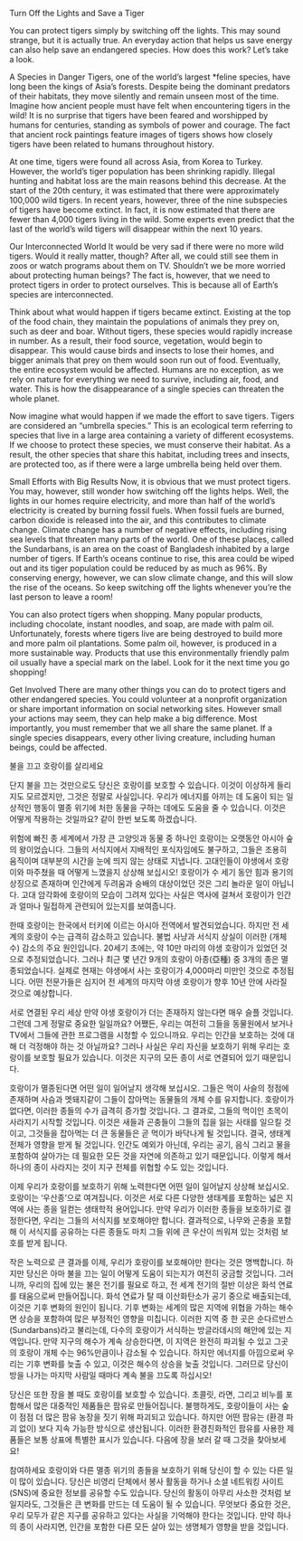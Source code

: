  Turn Off the Lights and Save a Tiger

You can protect tigers simply by switching off the lights. This may sound strange, but it is actually true. An everyday action that helps us save energy can also help save an endangered species. How does this work? Let’s take a look.

A Species in Danger
Tigers, one of the world’s largest *feline species, have long been the kings of Asia’s forests. Despite being the dominant predators of their habitats, they move silently and remain unseen most of the time. Imagine how ancient people must have felt when encountering tigers in the wild! It is no surprise that tigers have been feared and worshipped by humans for centuries, standing as symbols of power and courage. The fact that ancient rock paintings feature images of tigers shows how closely tigers have been related to humans throughout history.

At one time, tigers were found all across Asia, from Korea to Turkey. However, the world’s tiger population has been shrinking rapidly. Illegal hunting and habitat loss are the main reasons behind this decrease. At the start of the 20th century, it was estimated that there were approximately 100,000 wild tigers. In recent years, however, three of the nine subspecies of tigers have become extinct. In fact, it is now estimated that there are fewer than 4,000 tigers living in the wild. Some experts even predict that the last of the world’s wild tigers will disappear within the next 10 years.

Our Interconnected World
It would be very sad if there were no more wild tigers. Would it really matter, though? After all, we could still see them in zoos or watch programs about them on TV. Shouldn’t we be more worried about protecting human beings? The fact is, however, that we need to protect tigers in order to protect ourselves. This is because all of Earth’s species are interconnected.

Think about what would happen if tigers became extinct. Existing at the top of the food chain, they maintain the populations of animals they prey on, such as deer and boar. Without tigers, these species would rapidly increase in number. As a result, their food source, vegetation, would begin to disappear. This would cause birds and insects to lose their homes, and bigger animals that prey on them would soon run out of food. Eventually, the entire ecosystem would be affected. Humans are no exception, as we rely on nature for everything we need to survive, including air, food, and water. This is how the disappearance of a single species can threaten the whole planet.

Now imagine what would happen if we made the effort to save tigers. Tigers are considered an “umbrella species.” This is an ecological term referring to species that live in a large area containing a variety of different ecosystems. If we choose to protect these species, we must conserve their habitat. As a result, the other species that share this habitat, including trees and insects, are protected too, as if there were a large umbrella being held over them.

Small Efforts with Big Results
Now, it is obvious that we must protect tigers. You may, however, still wonder how switching off the lights helps. Well, the lights in our homes require electricity, and more than half of the world’s electricity is created by burning fossil fuels. When fossil fuels are burned, carbon dioxide is released into the air, and this contributes to climate change. Climate change has a number of negative effects, including rising sea levels that threaten many parts of the world. One of these places, called the Sundarbans, is an area on the coast of Bangladesh inhabited by a large number of tigers. If Earth’s oceans continue to rise, this area could be wiped out and its tiger population could be reduced by as much as 96%. By conserving energy, however, we can slow climate change, and this will slow the rise of the oceans. So keep switching off the lights whenever you’re the last person to leave a room!

You can also protect tigers when shopping. Many popular products, including chocolate, instant noodles, and soap, are made with palm oil. Unfortunately, forests where tigers live are being destroyed to build more and more palm oil plantations. Some palm oil, however, is produced in a more sustainable way. Products that use this environmentally friendly palm oil usually have a special mark on the label. Look for it the next time you go shopping! 

Get Involved
There are many other things you can do to protect tigers and other endangered species. You could volunteer at a nonprofit organization or share important information on social networking sites. However small your actions may seem, they can help make a big difference. Most importantly, you must remember that we all share the same planet. If a single species disappears, every other living creature, including human beings, could be affected.



불을 끄고 호랑이를 살리세요

단지 불을 끄는 것만으로도 당신은 호랑이를 보호할 수 있습니다. 이것이 이상하게 들리지도 모르겠지만, 그것은 정말로 사실입니다. 우리가 에너지를 아끼는 데 도움이 되는 일상적인 행동이 멸종 위기에 처한 동물을 구하는 데에도 도움을 줄 수 있습니다. 이것은 어떻게 작용하는 것일까요? 같이 한번 보도록 하겠습니다. 

위험에 빠진 종 
세계에서 가장 큰 고양잇과 동물 중 하나인 호랑이는 오랫동안 아시아 숲의 왕이었습니다. 그들의 서식지에서 지배적인 포식자임에도 불구하고, 그들은 조용히 움직이며 대부분의 시간을 눈에 띄지 않는 상태로 지냅니다. 고대인들이 야생에서 호랑이와 마주쳤을 때 어떻게 느꼈을지 상상해 보십시오! 호랑이가 수 세기 동안 힘과 용기의 상징으로 존재하며 인간에게 두려움과 숭배의 대상이었던 것은 그리 놀라운 일이 아닙니다. 고대 암각화에 호랑이의 모습이 그려져 있다는 사실은 역사에 걸쳐서 호랑이가 인간과 얼마나 밀접하게 관련되어 있는지를 보여줍니다.

한때 호랑이는 한국에서 터키에 이르는 아시아 전역에서 발견되었습니다. 하지만 전 세계의 호랑이 수는 급격히 감소하고 있습니다. 불법 사냥과 서식지 상실이 이러한 (개체 수) 감소의 주요 원인입니다. 20세기 초에는, 약 10만 마리의 야생 호랑이가 있었던 것으로 추정되었습니다. 그러나 최근 몇 년간 9개의 호랑이 아종(亞種) 중 3개의 종은 멸종되었습니다. 실제로 현재는 야생에서 사는 호랑이가 4,000마리 미만인 것으로 추정됩니다. 어떤 전문가들은 심지어 전 세계의 마지막 야생 호랑이가 향후 10년 안에 사라질 것으로 예상합니다.

서로 연결된 우리 세상
만약 야생 호랑이가 더는 존재하지 않는다면 매우 슬플 것입니다. 그런데 그게 정말로 중요한 일일까요? 어쨌든, 우리는 여전히 그들을 동물원에서 보거나 TV에서 그들에 관한 프로그램을 시청할 수 있으니까요. 우리는 인간을 보호하는 것에 대해 더 걱정해야 하는 것 아닐까요? 그러나 사실은 우리 자신을 보호하기 위해 우리는 호랑이를 보호할 필요가 있습니다. 이것은 지구의 모든 종이 서로 연결되어 있기 때문입니다. 

호랑이가 멸종된다면 어떤 일이 일어날지 생각해 보십시오. 그들은 먹이 사슬의 정점에 존재하며 사슴과 멧돼지같이 그들이 잡아먹는 동물들의 개체 수를 유지합니다. 호랑이가 없다면, 이러한 종들의 수가 급격히 증가할 것입니다. 그 결과로, 그들의 먹이인 초목이 사라지기 시작할 것입니다. 이것은 새들과 곤충들이 그들의 집을 잃는 사태를 일으킬 것이고, 그것들을 잡아먹는 더 큰 동물들은 곧 먹이가 바닥나게 될 것입니다. 결국, 생태계 전체가 영향을 받게 될 것입니다. 인간도 예외가 아닌데, 우리는 공기, 음식 그리고 물을 포함하여 살아가는 데 필요한 모든 것을 자연에 의존하고 있기 때문입니다. 이렇게 해서 하나의 종이 사라지는 것이 지구 전체를 위협할 수도 있는 것입니다.

이제 우리가 호랑이를 보호하기 위해 노력한다면 어떤 일이 일어날지 상상해 보십시오. 호랑이는 ‘우산종’으로 여겨집니다. 이것은 서로 다른 다양한 생태계를 포함하는 넓은 지역에 사는 종을 일컫는 생태학적 용어입니다. 만약 우리가 이러한 종들을 보호하기로 결정한다면, 우리는 그들의 서식지를 보호해야만 합니다. 결과적으로, 나무와 곤충을 포함해 이 서식지를 공유하는 다른 종들도 마치 그들 위에 큰 우산이 씌워져 있는 것처럼 보호를 받게 됩니다.

작은 노력으로 큰 결과를
이제, 우리가 호랑이를 보호해야만 한다는 것은 명백합니다. 하지만 당신은 아마 불을 끄는 일이 어떻게 도움이 되는지가 여전히 궁금할 것입니다. 그러니까, 우리의 집에 있는 불은 전기를 필요로 하고, 전 세계 전기의 절반 이상은 화석 연료를 태움으로써 만들어집니다. 화석 연료가 탈 때 이산화탄소가 공기 중으로 배출되는데, 이것은 기후 변화의 원인이 됩니다. 기후 변화는 세계의 많은 지역에 위협을 가하는 해수면 상승을 포함하여 많은 부정적인 영향을 미칩니다. 이러한 지역 중 한 곳은 순다르반스(Sundarbans)라고 불리는데, 다수의 호랑이가 서식하는 방글라데시의 해안에 있는 지역입니다. 만약 지구의 해수가 계속 상승한다면, 이 지역은 완전히 파괴될 수 있고 그곳의 호랑이 개체 수는 96%만큼이나 감소될 수 있습니다. 하지만 에너지를 아낌으로써 우리는 기후 변화를 늦출 수 있고, 이것은 해수의 상승을 늦출 것입니다. 그러므로 당신이 방을 나가는 마지막 사람일 때마다 계속 불을 끄도록 하십시오!

당신은 또한 장을 볼 때도 호랑이를 보호할 수 있습니다. 초콜릿, 라면, 그리고 비누를 포함해서 많은 대중적인 제품들은 팜유로 만들어집니다. 불행하게도, 호랑이들이 사는 숲이 점점 더 많은 팜유 농장을 짓기 위해 파괴되고 있습니다. 하지만 어떤 팜유는 (환경 파괴 없이) 보다 지속 가능한 방식으로 생산됩니다. 이러한 환경친화적인 팜유를 사용한 제품들은 보통 상표에 특별한 표시가 있습니다. 다음에 장을 보러 갈 때 그것을 찾아보세요!

참여하세요
호랑이와 다른 멸종 위기의 종들을 보호하기 위해 당신이 할 수 있는 다른 일이 많이 있습니다. 당신은 비영리 단체에서 봉사 활동을 하거나 소셜 네트워킹 사이트(SNS)에 중요한 정보를 공유할 수도 있습니다. 당신의 활동이 아무리 사소한 것처럼 보일지라도, 그것들은 큰 변화를 만드는 데 도움이 될 수 있습니다. 무엇보다 중요한 것은, 우리 모두가 같은 지구를 공유하고 있다는 사실을 기억해야 한다는 것입니다. 만약 하나의 종이 사라지면, 인간을 포함한 다른 모든 살아 있는 생명체가 영향을 받을 것입니다.

